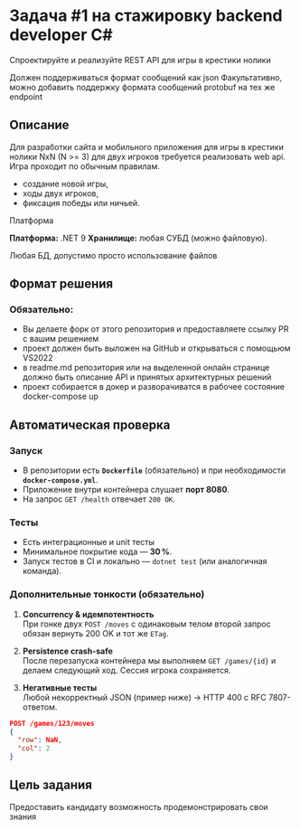 # Задача #1 на стажировку backend developer C#

Спроектируйте и реализуйте REST API для игры в крестики нолики

Должен поддерживаться формат сообщений как json
Факультативно, можно добавить поддержку формата сообщений protobuf на тех же endpoint

## Описание

Для разработки сайта и мобильного приложения для игры в крестики нолики NxN (N >= 3) для двух игроков требуется реализовать web api. Игра проходит по обычным правилам.

* создание новой игры,
* ходы двух игроков,
* фиксация победы или ничьей.

Платформа

**Платформа:** .NET 9
**Хранилище:** любая СУБД (можно файловую).

Любая БД, допустимо просто использование файлов

## Формат решения

### Обязательно:

- Вы делаете форк от этого репозитория и предоставляете ссылку PR с вашим решением
- проект должен быть выложен на GitHub и открываться с помощьюм VS2022
- в readme.md репозитория или на выделенной онлайн странице должно быть описание API и принятых архитектурных решений
- проект собирается в докер и разворачиватся в рабочее состояние docker-compose up

## Автоматическая проверка

### Запуск

- В репозитории есть **`Dockerfile`** (обязательно) и при необходимости **`docker-compose.yml`**.
- Приложение внутри контейнера слушает **порт 8080**.
- На запрос `GET /health` отвечает `200 OK`.

### Тесты

- Есть интеграционные и unit тесты
- Минимальное покрытие кода — **30 %**.
- Запуск тестов в CI и локально — `dotnet test` (или аналогичная команда).

### Дополнительные тонкости (обязательно)

1. **Concurrency & идемпотентность**  
   При гонке двух `POST /moves` с одинаковым телом второй запрос обязан вернуть 200 OK и тот же `ETag`.

2. **Persistence crash-safe**  
   После перезапуска контейнера мы выполняем `GET /games/{id}` и делаем следующий ход. Сессия игрока сохраняется.

3. **Негативные тесты**  
   Любой некорректный JSON (пример ниже) → HTTP 400 с RFC 7807-ответом.

```json
POST /games/123/moves
{
  "row": NaN,
  "col": 2
}
```

## Цель задания

Предоставить кандидату возможность продемонстрировать свои знания
